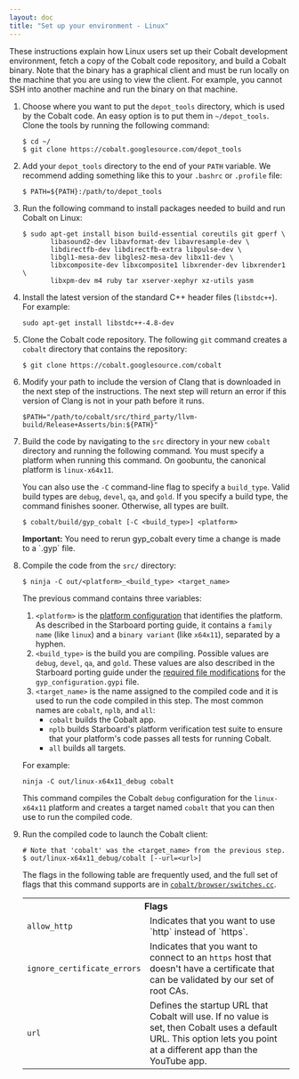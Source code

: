 ```yaml
---
layout: doc
title: "Set up your environment - Linux"
---
```


These instructions explain how Linux users set up their Cobalt development
environment, fetch a copy of the Cobalt code repository, and build a Cobalt
binary. Note that the binary has a graphical client and must be run locally
on the machine that you are using to view the client. For example, you cannot
SSH into another machine and run the binary on that machine.

1.  Choose where you want to put the `depot_tools` directory, which is used
    by the Cobalt code. An easy option is to put them in `~/depot_tools`.
    Clone the tools by running the following command:

    ```
    $ cd ~/
    $ git clone https://cobalt.googlesource.com/depot_tools
    ```

1.  Add your `depot_tools` directory to the end of your `PATH` variable.
    We recommend adding something like this to your `.bashrc` or `.profile`
    file:

    ```
    $ PATH=${PATH}:/path/to/depot_tools
    ```

1.  Run the following command to install packages needed to build and run
    Cobalt on Linux:

    ```
    $ sudo apt-get install bison build-essential coreutils git gperf \
           libasound2-dev libavformat-dev libavresample-dev \
           libdirectfb-dev libdirectfb-extra libpulse-dev \
           libgl1-mesa-dev libgles2-mesa-dev libx11-dev \
           libxcomposite-dev libxcomposite1 libxrender-dev libxrender1 \
           libxpm-dev m4 ruby tar xserver-xephyr xz-utils yasm
    ```

1.  Install the latest version of the standard C++ header files (`libstdc++`).
    For example:

    ```
    sudo apt-get install libstdc++-4.8-dev
    ```

1.  Clone the Cobalt code repository. The following `git` command creates a
    `cobalt` directory that contains the repository:

    ```
    $ git clone https://cobalt.googlesource.com/cobalt
    ```

1.  Modify your path to include the version of Clang that is downloaded
    in the next step of the instructions. The next step will return an
    error if this version of Clang is not in your path before it runs.

    ```
    $PATH="/path/to/cobalt/src/third_party/llvm-build/Release+Asserts/bin:${PATH}"
    ```

1.  Build the code by navigating to the `src` directory in your new
    `cobalt` directory and running the following command. You must
    specify a platform when running this command. On goobuntu, the
    canonical platform is `linux-x64x11`.

    You can also use the `-C` command-line flag to specify a `build_type`.
    Valid build types are `debug`, `devel`, `qa`, and `gold`. If you
    specify a build type, the command finishes sooner. Otherwise, all types
    are built.

    ```
    $ cobalt/build/gyp_cobalt [-C <build_type>] <platform>
    ```

    <aside class="note"><b>Important:</b> You need to rerun gyp_cobalt every
    time a change is made to a `.gyp` file.</aside>

1.  Compile the code from the `src/` directory:

    ```
    $ ninja -C out/<platform>_<build_type> <target_name>
    ```

    The previous command contains three variables:

    1.  `<platform>` is the [platform
        configuration](/starboard/porting.html#1-enumerate-and-name-your-platform-configurations)
        that identifies the platform. As described in the Starboard porting
        guide, it contains a `family name` (like `linux`) and a
        `binary variant` (like `x64x11`), separated by a hyphen.
    1.  `<build_type>` is the build you are compiling. Possible values are
        `debug`, `devel`, `qa`, and `gold`. These values are also described in
        the Starboard porting guide under the [required file modifications](
        /starboard/porting.html#4-make-required-file-modifications) for the
        `gyp_configuration.gypi` file.
    1.  `<target_name>` is the name assigned to the compiled code and it is
        used to run the code compiled in this step. The most common names are
        `cobalt`, `nplb`, and `all`:
        *   `cobalt` builds the Cobalt app.
        *   `nplb` builds Starboard's platform verification test suite to
            ensure that your platform's code passes all tests for running
            Cobalt.
        *   `all` builds all targets.

    For example:

    ```
    ninja -C out/linux-x64x11_debug cobalt
    ```

    This command compiles the Cobalt `debug` configuration for the
    `linux-x64x11` platform and creates a target named `cobalt` that
    you can then use to run the compiled code.

1.  Run the compiled code to launch the Cobalt client:

    ```
    # Note that 'cobalt' was the <target_name> from the previous step.
    $ out/linux-x64x11_debug/cobalt [--url=<url>]
    ```

    The flags in the following table are frequently used, and the full set
    of flags that this command supports are in <code><a
    href="https://cobalt.googlesource.com/cobalt/+/master/src/cobalt/browser/switches.cc">cobalt/browser/switches.cc</a></code>.

    <table class="details responsive">
      <tr>
        <th colspan="2">Flags</th>
      </tr>
      <tr>
        <td><code>allow_http</code></td>
        <td>Indicates that you want to use `http` instead of `https`.</td>
      </tr>
      <tr>
        <td><code>ignore_certificate_errors</code></td>
        <td>Indicates that you want to connect to an <code>https</code> host
            that doesn't have a certificate that can be validated by our set
            of root CAs.</td>
      </tr>
      <tr>
        <td><code>url</code></td>
        <td>Defines the startup URL that Cobalt will use. If no value is set,
            then Cobalt uses a default URL. This option lets you point at a
            different app than the YouTube app.</td>
      </tr>
    </table>

<!--
<aside class="note">
<b>Note:</b> If you plan to upload reviews to the Cobalt repository, you
also need to <a href="/development/setup-gitcookies.html">follow these
instructions</a> to set up a <code>.gitcookies</code> file.
</aside>
-->
